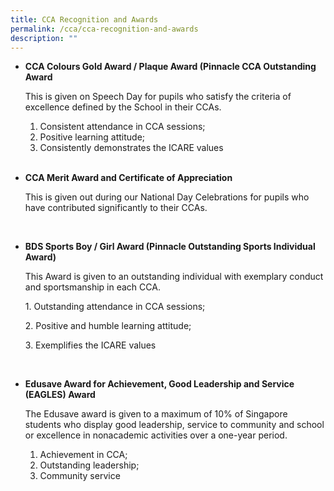 ```yaml
---
title: CCA Recognition and Awards
permalink: /cca/cca-recognition-and-awards
description: ""
---
```

* **CCA Colours Gold Award / Plaque Award (Pinnacle CCA Outstanding Award**

	This is given on Speech Day for pupils who satisfy the criteria of excellence defined by the School in their CCAs.

	1.  Consistent attendance in CCA sessions;
	2.  Positive learning attitude;
	3.  Consistently demonstrates the ICARE values

  <br>

*  **CCA Merit Award and Certificate of Appreciation**

	This is given out during our National Day Celebrations for pupils who have contributed significantly to their CCAs.

  <br>

*   **BDS Sports Boy / Girl Award (Pinnacle Outstanding Sports Individual Award)**

	This Award is given to an outstanding individual with exemplary conduct and sportsmanship in each CCA.

	1\. Outstanding attendance in CCA sessions;

	2\. Positive and humble learning attitude;

	3\. Exemplifies the ICARE values

  <br>

*   **Edusave Award for Achievement, Good Leadership and Service (EAGLES) Award**

	The Edusave award is given to a maximum of 10% of Singapore students who display good leadership, service to community and school or excellence in nonacademic activities over a one-year period.

	1.  Achievement in CCA;
	2.  Outstanding leadership;
	3.  Community service